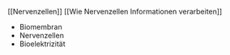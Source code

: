 
[[Nervenzellen]]
[[Wie Nervenzellen Informationen verarbeiten]]


- Biomembran
- Nervenzellen
- Bioelektrizität

